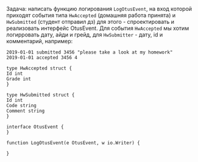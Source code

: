 Задача: написать функцию логирования `LogOtusEvent`, на вход которой приходят события типа `HwAccepted` (домашняя работа принята) и `HwSubmitted` (студент отправил дз) для этого - спроектировать и реализовать интерфейс OtusEvent. Для события `HwAccepted` мы хотим логирровать дату, айди и грейд, для `HwSubmitter` - дату, id и комментарий, например:

```
2019-01-01 submitted 3456 "please take a look at my homework"
2019-01-01 accepted 3456 4
```

```
type HwAccepted struct {
Id int
Grade int
}

type HwSubmitted struct {
Id int
Code string
Comment string
}

interface OtusEvent {
}

function LogOtusEvent(e OtusEvent, w io.Writer) {

}
```